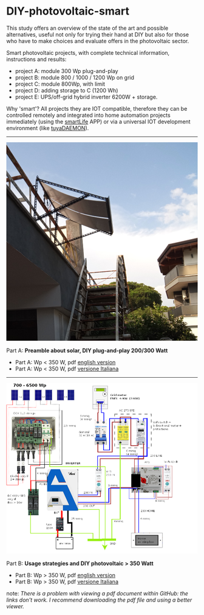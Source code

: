# DIY-photovoltaic-smart

This study offers an overview of the state of the art and possible alternatives, useful not only for trying their hand at DIY but also for those who have to make choices and evaluate offers in the photovoltaic sector.

Smart photovoltaic projects, with complete technical information, instructions and results:

   - project A: module 300 Wp plug-and-play
   - project B: module 800 / 1000 / 1200 Wp on grid
   - project C: module 800Wp, with limit
   - project D: adding storage to C (1200 Wh)
   - project E: UPS/off-grid hybrid inverter 6200W + storage.
   
Why 'smart'?  All projects they are IOT compatible, therefore they can be controlled remotely and integrated into home automation projects immediately (using the [smartLife](https://play.google.com/store/apps/details?id=com.tuya.smartlife) APP) or via a universal IOT development environment (like [tuyaDAEMON](https://github.com/msillano/tuyaDAEMON)).

---------------

![](https://github.com/msillano/DIY-photovoltaic-smart/blob/main/img/IMG_20220718_173058_865.jpg?raw=true)

Part A: **Preamble about solar, DIY plug-and-play 200/300 Watt**
  - Part A: Wp < 350 W, pdf [english version](fotovoltaico-part-A-v2-en.pdf)
  - Part A: Wp < 350 W, pdf [versione Italiana](fotovoltaico-part-A-v2-it.pdf)
---------------
  
![](https://github.com/msillano/DIY-photovoltaic-smart/blob/main/img/hybrid01.png?raw=true)

Part B: **Usage strategies and DIY photovoltaic > 350 Watt**
  - Part B: Wp > 350 W, pdf [english version](fotovoltaico-part-B-v4-en.pdf) 
  - Part B: Wp > 350 W, pdf [versione Italiana](fotovoltaico-part-B-v4-it.pdf) 


note: _There is a problem with viewing a pdf document within GitHub: the links don't work.
I recommend downloading the pdf file and using a better viewer._
